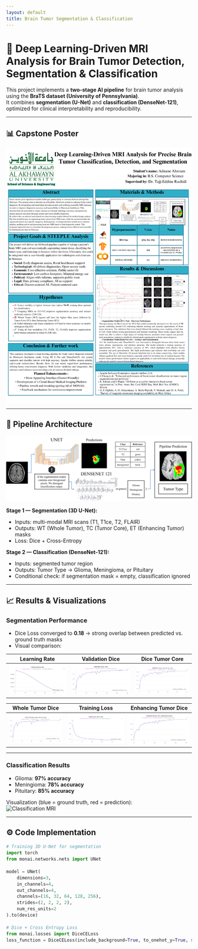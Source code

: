 ```yaml
---
layout: default
title: Brain Tumor Segmentation & Classification
---
```


# 🧠 Deep Learning-Driven MRI Analysis for Brain Tumor Detection, Segmentation & Classification  

This project implements a **two-stage AI pipeline** for brain tumor analysis using the **BraTS dataset (University of Pennsylvania)**.  
It combines **segmentation (U-Net)** and **classification (DenseNet-121)**, optimized for clinical interpretability and reproducibility.  

---

## 📊 Capstone Poster
![Capstone Poster](CapstonePoster.png)

---

## 🔬 Pipeline Architecture
![Pipeline Architecture](architecture.png)

**Stage 1 — Segmentation (3D U-Net):**
- Inputs: multi-modal MRI scans (T1, T1ce, T2, FLAIR)  
- Outputs: WT (Whole Tumor), TC (Tumor Core), ET (Enhancing Tumor) masks  
- Loss: Dice + Cross-Entropy  

**Stage 2 — Classification (DenseNet-121):**
- Inputs: segmented tumor region  
- Outputs: Tumor Type → Glioma, Meningioma, or Pituitary  
- Conditional check: if segmentation mask = empty, classification ignored  

---

## 📈 Results & Visualizations

### Segmentation Performance
- Dice Loss converged to **0.18** → strong overlap between predicted vs. ground truth masks  
- Visual comparison:

| Learning Rate | Validation Dice | Dice Tumor Core |
|---------------|-----------------|-----------------|
| <img src="./SEGlearningrate.png" width="300"/> | <img src="./SEGmeandice.png" width="300"/> | <img src="./SEGmeandicetumorcore.png" width="300"/> |

| Whole Tumor Dice | Training Loss | Enhancing Tumor Dice |
|------------------|---------------|----------------------|
| <img src="./SEGmeandicewholetumor.png" width="300"/> | <img src="./SEGmeantrainloss.png" width="300"/> | <img src="./VALIDATION EHABNED TUMOR .png" width="300"/> |

---

### Classification Results
- Glioma: **97% accuracy**  
- Meningioma: **78% accuracy**  
- Pituitary: **85% accuracy**  

Visualization (blue = ground truth, red = prediction):  
![Classification MRI](/assets/images/classification-mri.png)

---

## ⚙️ Code Implementation

```python
# Training 3D U-Net for segmentation
import torch
from monai.networks.nets import UNet

model = UNet(
    dimensions=3,
    in_channels=4,
    out_channels=4,
    channels=(16, 32, 64, 128, 256),
    strides=(2, 2, 2, 2),
    num_res_units=2
).to(device)

# Dice + Cross Entropy Loss
from monai.losses import DiceCELoss
loss_function = DiceCELoss(include_background=True, to_onehot_y=True, softmax=True)
